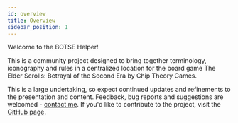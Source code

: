 ```yaml
---
id: overview
title: Overview
sidebar_position: 1
---
```


Welcome to the BOTSE Helper!

This is a community project designed to bring together terminology, iconography and rules in a centralized location for the board game The Elder Scrolls: Betrayal of the Second Era by Chip Theory Games.

This is a large undertaking, so expect continued updates and refinements to the presentation and content. Feedback, bug reports and suggestions are welcomed - <a href="mailto:dmairs@proton.me">contact me</a>. If you'd like to contribute to the project, visit the <a href="https://github.com/dmairs/botse" target="_blank">GitHub page</a>.
